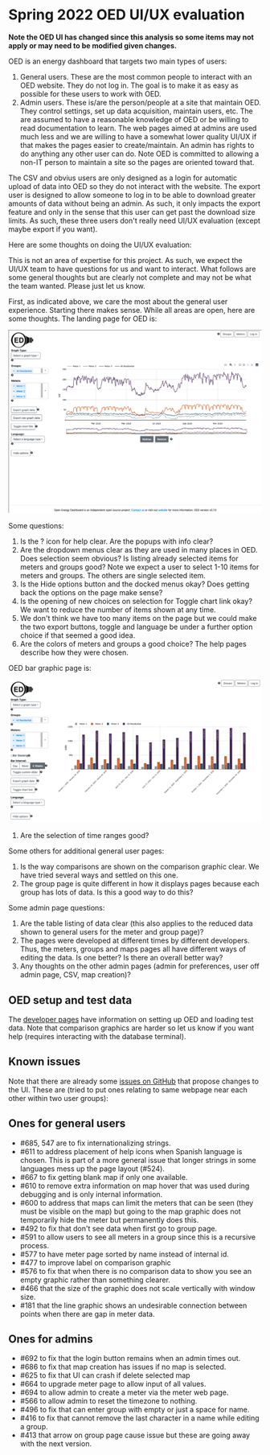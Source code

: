 # Spring 2022 OED UI/UX evaluation

**Note the OED UI has changed since this analysis so some items may not apply or may need to be modified given changes.**

OED is an energy dashboard that targets two main types of users:

1. General users. These are the most common people to interact with an OED website. They do not log in. The goal is to make it as easy as possible for these users to work with OED.
2. Admin users. These is/are the person/people at a site that maintain OED. They control settings, set up data acquisition, maintain users, etc. The are assumed to have a reasonable knowledge of OED or be willing to read documentation to learn. The web pages aimed at admins are used much less and we are willing to have a somewhat lower quality UI/UX if that makes the pages easier to create/maintain. An admin has rights to do anything any other user can do. Note OED is committed to allowing a non-IT person to maintain a site so the pages are oriented toward that.

The CSV and obvius users are only designed as a login for automatic upload of data into OED so they do not interact with the website. The export user is designed to allow someone to log in to be able to download greater amounts of data without being an admin. As such, it only impacts the export feature and only in the sense that this user can get past the download size limits. As such, these three users don't really need UI/UX evaluation (except maybe export if you want).

Here are some thoughts on doing the UI/UX evaluation:

This is not an area of expertise for this project. As such, we expect the UI/UX team to have questions for us and want to interact. What follows are some general thoughts but are clearly not complete and may not be what the team wanted. Please just let us know.

First, as indicated above, we care the most about the general user experience. Starting there makes sense. While all areas are open, here are some thoughts. The landing page for OED is:

![OED landing page](landingPage.png "OED landing page")

Some questions:

1. Is the ? icon for help clear. Are the popups with info clear?
2. Are the dropdown menus clear as they are used in many places in OED. Does selection seem obvious? Is listing already selected items for meters and groups good? Note we expect a user to select 1-10 items for meters and groups. The others are single selected item.
3. Is the Hide options button and the docked menus okay? Does getting back the options on the page make sense?
4. Is the opening of new choices on selection for Toggle chart link okay? We want to reduce the number of items shown at any time.
5. We don't think we have too many items on the page but we could make the two export buttons, toggle and language be under a further option choice if that seemed a good idea.
6. Are the colors of meters and groups a good choice? The help pages describe how they were chosen.

OED bar graphic page is:

![OED landing page](OEDBarPage.png "OED landing page")

1. Are the selection of time ranges good?

Some others for additional general user pages:

1. Is the way comparisons are shown on the comparison graphic clear. We have tried several ways and settled on this one.
2. The group page is quite different in how it displays pages because each group has lots of data. Is this a good way to do this?

Some admin page questions:

1. Are the table listing of data clear (this also applies to the reduced data shown to general users for the meter and group page)?
2. The pages were developed at different times by different developers. Thus, the meters, groups and maps pages all have different ways of editing the data. Is one better? Is there an overall better way?
3. Any thoughts on the other admin pages (admin for preferences, user off admin page, CSV, map creation)?

## OED setup and test data

The [developer pages](https://openenergydashboard.org/developer/developer/) have information on setting up OED and loading test data. Note that comparison graphics are harder so let us know if you want help (requires interacting with the database terminal).

## Known issues

Note that there are already some [issues on GitHub](https://github.com/OpenEnergyDashboard/OED/issues) that propose changes to the UI. These are (tried to put ones relating to same webpage near each other within two user groups):

## Ones for general users

- #685, 547 are to fix internationalizing strings.
- #611 to address placement of help icons when Spanish language is chosen. This is part of a more general issue that longer strings in some languages mess up the page layout (#524).
- #667 to fix getting blank map if only one available.
- #610 to remove extra information on map hover that was used during debugging and is only internal information.
- #600 to address that maps can limit the meters that can be seen (they must be visible on the map) but going to the map graphic does not temporarily hide the meter but permanently does this.
- #492 to fix that don't see data when first go to group page.
- #591 to allow users to see all meters in a group since this is a recursive process.
- #577 to have meter page sorted by name instead of internal id.
- #477 to improve label on comparison graphic
- #576 to fix that when there is no comparison data to show you see an empty graphic rather than something clearer.
- #466 that the size of the graphic does not scale vertically with window size.
- #181 that the line graphic shows an undesirable connection between points when there are gap in meter data.

## Ones for admins

- #692 to fix that the login button remains when an admin times out.
- #686 to fix that map creation has issues if no map is selected.
- #625 to fix that UI can crash if delete selected map
- #664 to upgrade meter page to allow input of all values.
- #694 to allow admin to create a meter via the meter web page.
- #566 to allow admin to reset the timezone to nothing.
- #496 to fix that can enter group with empty or just a space for name.
- #416 to fix that cannot remove the last character in a name while editing a group.
- #413 that arrow on group page cause issue but these are going away with the next version.
